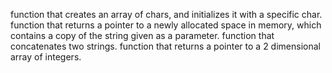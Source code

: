 function that creates an array of chars, and initializes it with a specific char.
function that returns a pointer to a newly allocated space in memory, which contains a copy of the string given as a parameter.
function that concatenates two strings.
function that returns a pointer to a 2 dimensional array of integers.